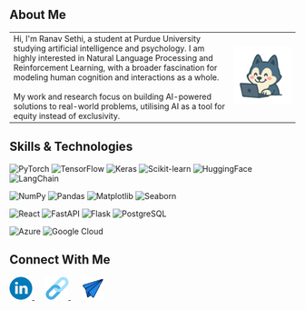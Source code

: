 ## About Me
<table>
  <tr>
    <td>
      Hi, I'm Ranav Sethi, a student at Purdue University studying artificial intelligence and psychology. I am highly interested in Natural Language Processing and Reinforcement Learning, with a broader fascination for modeling human cognition and interactions as a whole.<br><br>
      My work and research focus on building AI-powered solutions to real-world problems, utilising AI as a tool for equity instead of exclusivity.
    </td>
    <td>
      <img src="./media/husky.png" alt="Husky" width="600">
    </td>
  </tr>
</table>


 ## Skills & Technologies

<!-- ML -->
![PyTorch](https://img.shields.io/badge/PyTorch-81A1C1?style=for-the-badge&logo=pytorch&logoColor=white)
![TensorFlow](https://img.shields.io/badge/TensorFlow-81A1C1?style=for-the-badge&logo=tensorflow&logoColor=white)
![Keras](https://img.shields.io/badge/Keras-81A1C1?style=for-the-badge&logo=keras&logoColor=white)
![Scikit-learn](https://img.shields.io/badge/scikit--learn-81A1C1?style=for-the-badge&logo=scikit-learn&logoColor=white)
![HuggingFace](https://img.shields.io/badge/HuggingFace-81A1C1?style=for-the-badge)
![LangChain](https://img.shields.io/badge/LangChain-81A1C1?style=for-the-badge)

<!-- Data Science -->
![NumPy](https://img.shields.io/badge/NumPy-88C0D0?style=for-the-badge&logo=numpy&logoColor=white)
![Pandas](https://img.shields.io/badge/Pandas-88C0D0?style=for-the-badge&logo=pandas&logoColor=white)
![Matplotlib](https://img.shields.io/badge/Matplotlib-88C0D0?style=for-the-badge)
![Seaborn](https://img.shields.io/badge/Seaborn-88C0D0?style=for-the-badge)

<!-- Web & Backend -->
![React](https://img.shields.io/badge/React-5E81AC?style=for-the-badge&logo=react&logoColor=white)
![FastAPI](https://img.shields.io/badge/FastAPI-5E81AC?style=for-the-badge&logo=fastapi&logoColor=white)
![Flask](https://img.shields.io/badge/Flask-5E81AC?style=for-the-badge&logo=flask&logoColor=white)
![PostgreSQL](https://img.shields.io/badge/PostgreSQL-5E81AC?style=for-the-badge&logo=postgresql&logoColor=white)

<!-- Cloud -->
![Azure](https://img.shields.io/badge/Azure-4C566A?style=for-the-badge&logo=microsoftazure&logoColor=white)
![Google Cloud](https://img.shields.io/badge/Google_Cloud-4C566A?style=for-the-badge&logo=google-cloud&logoColor=white)

## Connect With Me
<a href="https://linkedin.com/in/ranavsethi">
  <img src="./media/linkedin-logo.png" width="40px">
</a>&nbsp;&nbsp;&nbsp;&nbsp;
<a href="https://ranavsethi.com">
  <img src="./media/link.png" width="40px">
</a>&nbsp;&nbsp;&nbsp;&nbsp;
<a href="mailto:ranavsethi18@gmail.com">
  <img src="./media/paper-plane.png" width="40px">
</a>
